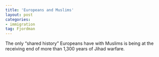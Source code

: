 ```yaml
---
title: 'Europeans and Muslims'
layout: post
categories:
- immigration
tag: Fjordman
---
```


The only “shared history” Europeans have with Muslims is being at the receiving end of more than 1,300 years of Jihad warfare.
